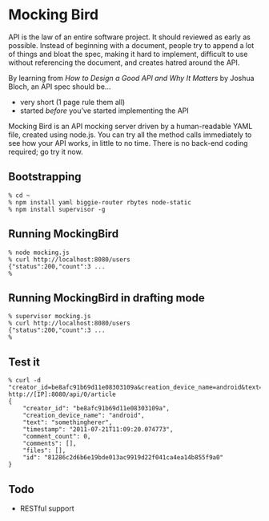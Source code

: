 # Mocking Bird

API is the law of an entire software project.  It should reviewed as early as possible.  Instead of beginning with a document, people try to append a lot of things and bloat the spec, making it hard to implement, difficult to use without referencing the document, and creates hatred around the API.

By learning from *How to Design a Good API and Why It Matters* by Joshua Bloch, an API spec should be…

 * very short (1 page rule them all)
 * started *before* you’ve started implementing the API

Mocking Bird is an API mocking server driven by a human-readable YAML file, created using node.js.  You can try all the method calls immediately to see how your API works, in little to no time.  There is no back-end coding required; go try it now.

## Bootstrapping

    % cd ~
    % npm install yaml biggie-router rbytes node-static
    % npm install supervisor -g

## Running MockingBird

    % node mocking.js
    % curl http://localhost:8080/users 
    {"status":200,"count":3 ...
    %

## Running MockingBird in drafting mode

    % supervisor mocking.js
    % curl http://localhost:8080/users 
    {"status":200,"count":3 ...
    %

## Test it

    % curl -d "creator_id=be8afc91b69d11e08303109a&creation_device_name=android&text=somethingherer" http://[IP]:8080/api/0/article
    {
	    "creator_id": "be8afc91b69d11e08303109a",
	    "creation_device_name": "android",
	    "text": "somethingherer",
	    "timestamp": "2011-07-21T11:09:20.074773",
	    "comment_count": 0,
	    "comments": [],
	    "files": [],
	    "id": "81286c2d6b6e19bde013ac9919d22f041ca4ea14b855f9a0"
	}
	
## Todo

 *	RESTful support
